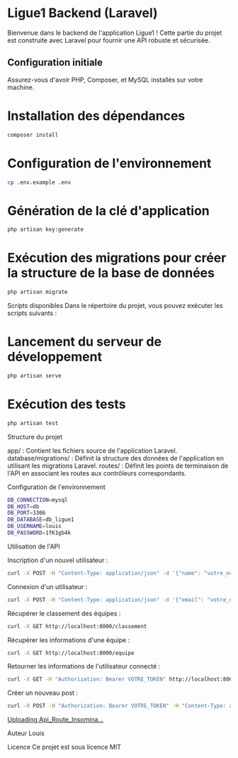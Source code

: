 # Ligue1 Backend (Laravel)

Bienvenue dans le backend de l'application Ligue1 ! Cette partie du projet est construite avec Laravel pour fournir une API robuste et sécurisée.

## Configuration initiale

Assurez-vous d'avoir PHP, Composer, et MySQL installés sur votre machine.

# Installation des dépendances
```bash 
composer install
```

# Configuration de l'environnement
```bash 
cp .env.example .env
```

# Génération de la clé d'application
```bash 
php artisan key:generate
```

# Exécution des migrations pour créer la structure de la base de données
```bash
php artisan migrate
```
Scripts disponibles
Dans le répertoire du projet, vous pouvez exécuter les scripts suivants :

# Lancement du serveur de développement
```bash
php artisan serve
```

# Exécution des tests
```bash
php artisan test
```
Structure du projet

app/ : Contient les fichiers source de l'application Laravel.
database/migrations/ : Définit la structure des données de l'application en utilisant les migrations Laravel.
routes/ : Définit les points de terminaison de l'API en associant les routes aux contrôleurs correspondants.

Configuration de l'environnement
```bash 
DB_CONNECTION=mysql
DB_HOST=db
DB_PORT=3306
DB_DATABASE=db_ligue1
DB_USERNAME=louis
DB_PASSWORD=1fK1gb4k
```
Utilisation de l'API

Inscription d'un nouvel utilisateur :
```bash
curl -X POST -H "Content-Type: application/json" -d '{"name": "votre_nom", "email": "votre_email", "password": "votre_mot_de_passe"}' http://localhost:8000/register
```

Connexion d'un utilisateur :
```bash 
curl -X POST -H "Content-Type: application/json" -d '{"email": "votre_email", "password": "votre_mot_de_passe"}' http://localhost:8000/login
```

Récupérer le classement des équipes :
```bash
curl -X GET http://localhost:8000/classement
```

Récupérer les informations d'une équipe :
```bash
curl -X GET http://localhost:8000/equipe
```

Retourner les informations de l'utilisateur connecté :
```bash
curl -X GET -H "Authorization: Bearer VOTRE_TOKEN" http://localhost:8000/user
```

Créer un nouveau post :
```bash
curl -X POST -H "Authorization: Bearer VOTRE_TOKEN" -H "Content-Type: application/json" -d '{"title": "titre_du_post", "content": "contenu_du_post"}' http://localhost:8000/posts/create
```

[Uploading Api_Route_Insomina…]()

Auteur
Louis

Licence
Ce projet est sous licence MIT
